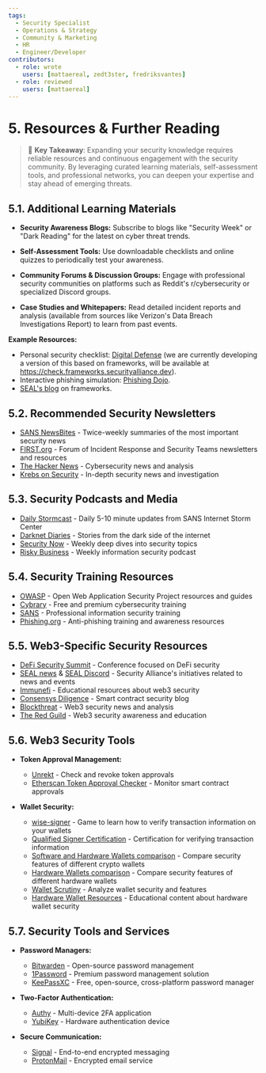 ```yaml
---
tags:
  - Security Specialist
  - Operations & Strategy
  - Community & Marketing
  - HR
  - Engineer/Developer
contributors:
  - role: wrote
    users: [mattaereal, zedt3ster, fredriksvantes]
  - role: reviewed
    users: [mattaereal]
---
```


# 5. Resources & Further Reading

> 🔑 **Key Takeaway**: Expanding your security knowledge requires reliable resources and continuous engagement with the security community. By leveraging curated learning materials, self-assessment tools, and professional networks, you can deepen your expertise and stay ahead of emerging threats.

## 5.1. Additional Learning Materials

- **Security Awareness Blogs:**
Subscribe to blogs like "Security Week" or "Dark Reading" for the latest on cyber threat trends.

- **Self-Assessment Tools:**
Use downloadable checklists and online quizzes to periodically test your awareness.

- **Community Forums & Discussion Groups:**
Engage with professional security communities on platforms such as Reddit's r/cybersecurity or specialized Discord groups.

- **Case Studies and Whitepapers:**
Read detailed incident reports and analysis (available from sources like Verizon's Data Breach Investigations Report) to learn from past events.

**Example Resources:**

- Personal security checklist: [Digital Defense](https://digital-defense.io) (we are currently developing a version of this based on frameworks, will be available at <https://check.frameworks.securityalliance.dev>).
- Interactive phishing simulation: [Phishing Dojo](https://phishing.therektgames.com).
- [SEAL's blog](https://securityalliance.org/news) on frameworks.

## 5.2. Recommended Security Newsletters

- [SANS NewsBites](https://www.sans.org/newsletters/newsbites/) - Twice-weekly summaries of the most important security news
- [FIRST.org](https://www.first.org/) - Forum of Incident Response and Security Teams newsletters and resources
- [The Hacker News](https://thehackernews.com/) - Cybersecurity news and analysis
- [Krebs on Security](https://krebsonsecurity.com/) - In-depth security news and investigation

## 5.3. Security Podcasts and Media

- [Daily Stormcast](https://isc.sans.edu/podcast.html) - Daily 5-10 minute updates from SANS Internet Storm Center
- [Darknet Diaries](https://darknetdiaries.com/) - Stories from the dark side of the internet
- [Security Now](https://twit.tv/shows/security-now) - Weekly deep dives into security topics
- [Risky Business](https://risky.biz/) - Weekly information security podcast

## 5.4. Security Training Resources

- [OWASP](https://owasp.org/) - Open Web Application Security Project resources and guides
- [Cybrary](https://www.cybrary.it/) - Free and premium cybersecurity training
- [SANS](https://www.sans.org/) - Professional information security training
- [Phishing.org](https://www.phishing.org/) - Anti-phishing training and awareness resources

## 5.5. Web3-Specific Security Resources

- [DeFi Security Summit](https://defisecuritysummit.org/) - Conference focused on DeFi security
- [SEAL news](https://securityalliance.org/news) & [SEAL Discord](https://discord.gg/seal) - Security Alliance's initiatives related to news and events
- [Immunefi](https://immunefi.com/learn/) - Educational resources about web3 security
- [Consensys Diligence](https://consensys.io/diligence/blog/) - Smart contract security blog
- [Blockthreat](https://blockthreat.io/) - Web3 security news and analysis
- [The Red Guild](https://blog.theredguild.org/) - Web3 security awareness and education

## 5.6. Web3 Security Tools

- **Token Approval Management:**
  - [Unrekt](https://app.unrekt.net/) - Check and revoke token approvals
  - [Etherscan Token Approval Checker](https://etherscan.io/tokenapprovalchecker) - Monitor smart contract approvals

- **Wallet Security:**
  - [wise-signer](https://wise-signer.cyfrin.io/) - Game to learn how to verify transaction information on your wallets
  - [Qualified Signer Certification](https://updraft.cyfrin.io/certifications/qualified-web3-signer) - Certification for verifying transaction information
  - [Software and Hardware Wallets comparison](https://wallet.page) - Compare security features of different crypto wallets
  - [Hardware Wallets comparison](https://www.hardware-wallets.net/) - Compare security features of different hardware wallets  
  - [Wallet Scrutiny](https://walletscrutiny.com/) - Analyze wallet security and features
  - [Hardware Wallet Resources](https://trezor.io/learn) - Educational content about hardware wallet security

## 5.7. Security Tools and Services

- **Password Managers:**
  - [Bitwarden](https://bitwarden.com/) - Open-source password management
  - [1Password](https://1password.com/) - Premium password management solution
  - [KeePassXC](https://keepassxc.org/) - Free, open-source, cross-platform password manager

- **Two-Factor Authentication:**
  - [Authy](https://authy.com/) - Multi-device 2FA application
  - [YubiKey](https://www.yubico.com/) - Hardware authentication device

- **Secure Communication:**
  - [Signal](https://signal.org/) - End-to-end encrypted messaging
  - [ProtonMail](https://protonmail.com/) - Encrypted email service
